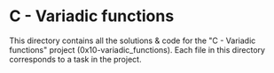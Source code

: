# C - Variadic functions

This directory contains all the solutions & code for the "C - Variadic functions" project (0x10-variadic_functions).
Each file in this directory corresponds to a task in the project.
